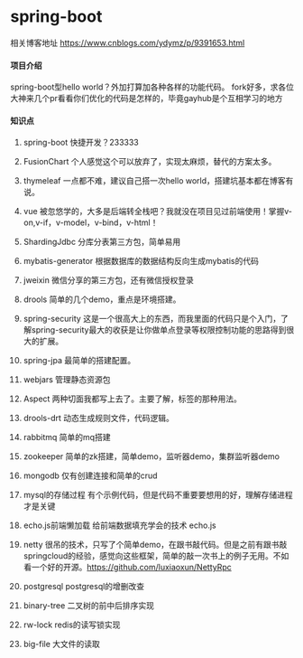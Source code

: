 # spring-boot
相关博客地址  https://www.cnblogs.com/ydymz/p/9391653.html

#### 项目介绍
spring-boot型hello world？外加打算加各种各样的功能代码。
fork好多，求各位大神来几个pr看看你们优化的代码是怎样的，毕竟gayhub是个互相学习的地方

#### 知识点
1. spring-boot         快捷开发？233333

2. FusionChart         个人感觉这个可以放弃了，实现太麻烦，替代的方案太多。

3. thymeleaf           一点都不难，建议自己搭一次hello world，搭建坑基本都在博客有说。

4. vue                 被忽悠学的，大多是后端转全栈吧？我就没在项目见过前端使用！掌握v-on,v-if，v-model，v-bind，v-html！

5. ShardingJdbc        分库分表第三方包，简单易用

6. mybatis-generator   根据数据库的数据结构反向生成mybatis的代码

7. jweixin             微信分享的第三方包，还有微信授权登录

8. drools              简单的几个demo，重点是环境搭建。

9. spring-security     这是一个很高大上的东西，而我里面的代码只是个入门，了解spring-security最大的收获是让你做单点登录等权限控制功能的思路得到很大的扩展。

10. spring-jpa         最简单的搭建配置。

11. webjars            管理静态资源包

12. Aspect             两种切面我都写上去了。主要了解，标签的那种用法。

13. drools-drt         动态生成规则文件，代码逻辑。

14. rabbitmq           简单的mq搭建

15. zookeeper          简单的zk搭建，简单demo，监听器demo，集群监听器demo

16. mongodb            仅有创建连接和简单的crud

17. mysql的存储过程    有个示例代码，但是代码不重要要想用的好，理解存储进程才是关键

18. echo.js前端懒加载  给前端数据填充学会的技术 echo.js

19. netty              很吊的技术，只写了个简单demo，在跟书敲代码。但是之前有跟书敲springcloud的经验，感觉向这些框架，简单的敲一次书上的例子无用。不如看一个好的开源。https://github.com/luxiaoxun/NettyRpc

20. postgresql         postgresql的增删改查

21. binary-tree        二叉树的前中后排序实现

22. rw-lock            redis的读写锁实现  

23. big-file           大文件的读取 
